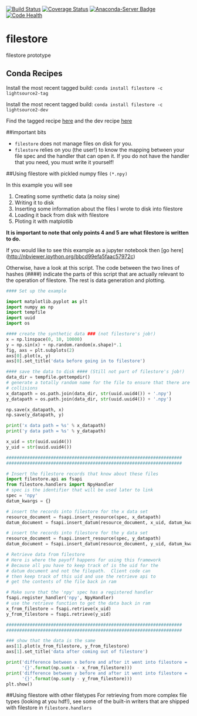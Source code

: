[![Build Status](https://travis-ci.org/NSLS-II/filestore.svg?branch=master)](https://travis-ci.org/NSLS-II/filestore)
[![Coverage Status](https://coveralls.io/repos/NSLS-II/filestore/badge.svg)](https://coveralls.io/r/NSLS-II/filestore)
[![Anaconda-Server Badge](https://anaconda.org/lightsource2/filestore/badges/version.svg)](https://anaconda.org/lightsource2/filestore)
[![Code Health](https://landscape.io/github/NSLS-II/filestore/master/landscape.svg?style=flat)](https://landscape.io/github/NSLS-II/filestore/master)

# filestore
filestore prototype

## Conda Recipes

Install the most recent tagged build: `conda install filestore -c lightsource2-tag`

Install the most recent tagged build: `conda install filestore -c lightsource2-dev`

Find the tagged recipe [here](https://github.com/NSLS-II/lightsource2-recipes/tree/master/recipes-tag/filestore) and the dev recipe [here](https://github.com/NSLS-II/lightsource2-recipes/tree/master/recipes-dev/filestore)

##important bits
- `filestore` does not manage files on disk for you.
- `filestore` relies on you (the user!) to know the mapping between your file
  spec and the handler that can open it. If you do not have the handler that
  you need, you must write it yourself!

##Using filestore with pickled numpy files `(*.npy)`

In this example you will see

1. Creating some synthetic data (a noisy sine)
2. Writing it to disk
3. Inserting some information about the files I wrote to disk into filestore
4. Loading it back from disk with filestore
5. Ploting it with matplotlib

**It is important to note that only points 4 and 5 are what filestore is
written to do.**

If you would like to see this example as a jupyter notebook then [go here]
(http://nbviewer.ipython.org/bbcd99efa5faac57972c)

Otherwise, have a look at this script. The code between the two lines of
hashes (####) indicate the parts of this script that are actually relevant to
the operation of filestore. The rest is data generation and plotting.

```python
#### Set up the example

import matplotlib.pyplot as plt
import numpy as np
import tempfile
import uuid
import os

#### create the synthetic data ### (not filestore's job!)
x = np.linspace(0, 10, 10000)
y = np.sin(x) + np.random.random(x.shape)*.1
fig, axs = plt.subplots(2)
axs[0].plot(x, y)
axs[0].set_title('data before going in to filestore')

#### save the data to disk #### (Still not part of filestore's job!)
data_dir = tempfile.gettempdir()
# generate a totally random name for the file to ensure that there are no
# collisions
x_datapath = os.path.join(data_dir, str(uuid.uuid4()) + '.npy')
y_datapath = os.path.join(data_dir, str(uuid.uuid4()) + '.npy')

np.save(x_datapath, x)
np.save(y_datapath, y)

print('x data path = %s' % x_datapath)
print('y data path = %s' % y_datapath)

x_uid = str(uuid.uuid4())
y_uid = str(uuid.uuid4())

###################################################################
###################################################################

# Insert the filestore records that know about these files
import filestore.api as fsapi
from filestore.handlers import NpyHandler
# spec is the identifier that will be used later to link
spec = 'npy'
datum_kwargs = {}

# insert the records into filestore for the x data set
resource_document = fsapi.insert_resource(spec, x_datapath)
datum_document = fsapi.insert_datum(resource_document, x_uid, datum_kwargs)

# insert the records into filestore for the y data set
resource_document = fsapi.insert_resource(spec, y_datapath)
datum_document = fsapi.insert_datum(resource_document, y_uid, datum_kwargs)

# Retrieve data from filestore
# Here is where the payoff happens for using this framework
# Because all you have to keep track of is the uid for the
# datum document and not the filepath.  Client code can
# then keep track of this uid and use the retrieve api to
# get the contents of the file back in ram

# Make sure that the 'npy' spec has a registered handler
fsapi.register_handler('npy', NpyHandler)
# use the retrieve function to get the data back in ram
x_from_filestore = fsapi.retrieve(x_uid)
y_from_filestore = fsapi.retrieve(y_uid)

###################################################################
###################################################################

### show that the data is the same
axs[1].plot(x_from_filestore, y_from_filestore)
axs[1].set_title('data after coming out of filestore')

print('difference between x before and after it went into filestore = '
      '{}'.format(np.sum(x - x_from_filestore)))
print('difference between y before and after it went into filestore = '
      '{}'.format(np.sum(y - y_from_filestore)))
plt.show()
```

##Using filestore with other filetypes
For retrieving from more complex file types (looking at you hdf!), see some
of the built-in writers that are shipped with filestore in `filestore.handlers`

